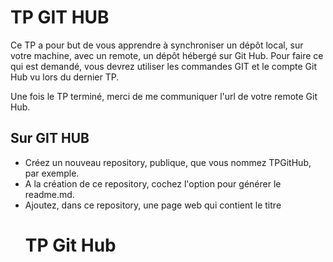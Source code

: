 # TP GIT HUB

Ce TP a pour but de vous apprendre à synchroniser un dépôt local, sur votre machine, avec un remote, un dépôt hébergé sur Git Hub. Pour faire ce qui est demandé, vous devrez utiliser les commandes GIT et le compte Git Hub vu lors du dernier TP.

Une fois le TP terminé, merci de me communiquer l'url de votre remote Git Hub.

## Sur GIT HUB
- Créez un nouveau repository, publique, que vous nommez TPGitHub, par exemple.
- A la création de ce repository, cochez l'option pour générer le readme.md.
- Ajoutez, dans ce repository, une page web qui contient le titre <h1> TP Git Hub</h1>

